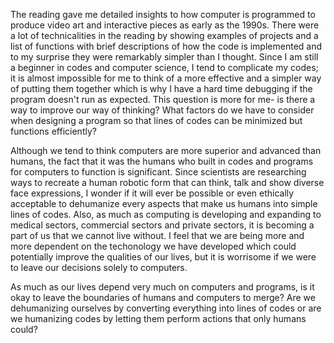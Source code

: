 The reading gave me detailed insights to how computer is programmed to produce video art and interactive pieces as early as
the 1990s. There were a lot of technicalities in the reading by showing examples of projects and a list of functions with
brief descriptions of how the code is implemented and to my surprise they were remarkably simpler than I thought.
Since I am still a beginner in codes and computer science, I tend to complicate my codes; it is almost impossible for me to think
of a more effective and a simpler way of putting them together which is why I have a hard time debugging if the program doesn't
run as expected. This question is more for me- is there a way to improve our way of thinking? What factors do we have to consider
when designing a program so that lines of codes can be minimized but functions efficiently?

Although we tend to think computers are more superior and advanced than humans, the fact that it was the humans who built in codes
and programs for computers to function is significant. Since scientists are researching ways to recreate a human robotic form that can
think, talk and show diverse face expressions, I wonder if it will ever be possible or even ethically acceptable to dehumanize
every aspects that make us humans into simple lines of codes.
 Also, as much as computing is developing and expanding to medical sectors,
commercial sectors and private sectors, it is becoming a part of us that we cannot live without.
I feel that we are being more and more dependent on the techonology we have developed which
could potentially improve the qualities of our lives, but it is worrisome if we were to leave our decisions solely to computers.

As much as our lives depend very much on computers and programs, is it okay to leave the boundaries of humans and computers
to merge? Are we dehumanizing ourselves by converting everything into lines of codes or are we humanizing codes by letting them
perform actions that only humans could?
